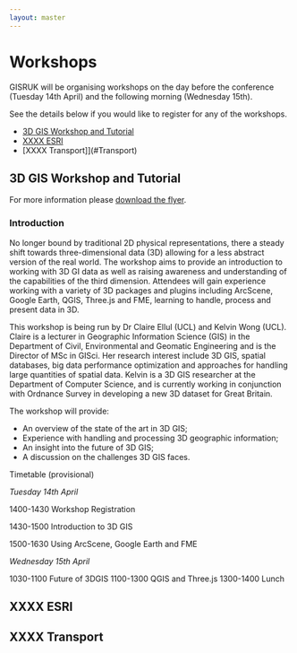 ```yaml
---
layout: master
---
```


Workshops
=========

GISRUK will be organising workshops on the day before the conference (Tuesday 14th April) and the
following morning (Wednesday 15th).

See the details below if you would like to register for any of the workshops.

 - [3D GIS Workshop and Tutorial](#3DGIS)
 - [XXXX ESRI](#ESRI)
 - [XXXX Transport]](#Transport)


<a name="3DGIS">3D GIS Workshop and Tutorial</a>
----------------------

For more information please [download the flyer](./figures/3DGIS).

### Introduction

No longer bound by traditional 2D physical representations, there a steady shift towards
three-dimensional data (3D) allowing for a less abstract version of the real world. The workshop
aims to provide an introduction to working with 3D GI data as well as raising awareness and
understanding of the capabilities of the third dimension. Attendees will gain experience working
with a variety of 3D packages and plugins including ArcScene, Google Earth, QGIS, Three.js and FME,
learning to handle, process and present data in 3D.

This workshop is being run by Dr Claire Ellul (UCL) and Kelvin Wong (UCL). Claire is a lecturer in
Geographic Information Science (GIS) in the Department of Civil, Environmental and Geomatic
Engineering and is the Director of MSc in GISci. Her research interest include 3D GIS, spatial
databases, big data performance optimization and approaches for handling large quantities of spatial
data. Kelvin is a 3D GIS researcher at the Department of Computer Science, and is currently working
in conjunction with Ordnance Survey in developing a new 3D dataset for Great Britain.

The workshop will provide:

 - An overview of the state of the art in 3D GIS;
 - Experience with handling and processing 3D geographic information;
 - An insight into the future of 3D GIS;
 - A discussion on the challenges 3D GIS faces.

Timetable (provisional)

*Tuesday 14th April*

1400-1430  Workshop Registration

1430-1500  Introduction to 3D GIS

1500-1630 Using ArcScene, Google Earth and FME

*Wednesday 15th April*

1030-1100 Future of 3DGIS
1100-1300 QGIS and Three.js
1300-1400 Lunch


<a name="ESRI">XXXX ESRI</a>
----------------------



<a name="">XXXX Transport</a>
----------------------
